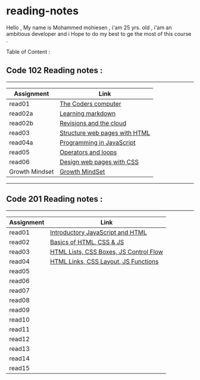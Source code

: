 # reading-notes

Hello , My name is Mohammed mohiesen , i'am 25 yrs. old  , i'am an ambitious developer and i 
Hope to do my best to ge the most of this course .


Table of Content : 

## Code 102 Reading notes :
_______________________________________________________________________________

Assignment       | Link                                              |
-----------------|---------------------------------------------------|
  read01         |  [The Coders computer](102/read01.md)             |
  read02a        |  [Learning markdown](102/read2a.md)               |
  read02b        |  [Revisions and the cloud](102/read2b.md)         |
  read03         |  [Structure web pages with HTML ](102/read03.md)  |
  read04a        |  [Programming in JavaScript](102/read04a.md)      |
  read05         |  [Operators and loops](102/read05.md)             |
  read06         |  [Design web pages with CSS](102/read06.md)       |
  Growth Mindset |  [Growth MindSet](102/read06.md)                  |

  ______________________________________________________________________________

  ## Code 201 Reading notes :
  ______________________________________________________________________________

  Assignment     |  Link                                                   |
  ---------------|---------------------------------------------------      |
  read01         |  [Introductory JavaScript and HTML](201/read01.md)      |
  read02         |  [Basics of HTML, CSS & JS        ](201/read02.md)      |
  read03         |  [HTML Lists, CSS Boxes, JS Control Flow](201/read03.md)|
  read04         |  [HTML Links, CSS Layout, JS Functions](201/read04.md)  |
  read05         |  [](201/read05.md)|
  read06         |  [](201/read06.md)|
  read07         |  [](201/read07.md)|
  read08         |  [](201/read08.md)|
  read09         |  [](201/read09.md)|
  read10         |  [](201/read10.md)|
  read11         |  [](201/read11.md)|
  read12         |  [](201/read12.md)|
  read13         |  [](201/read13.md)|
  read14         |  [](201/read14.md)|
  read15         |  [](201/read15.md)|
  